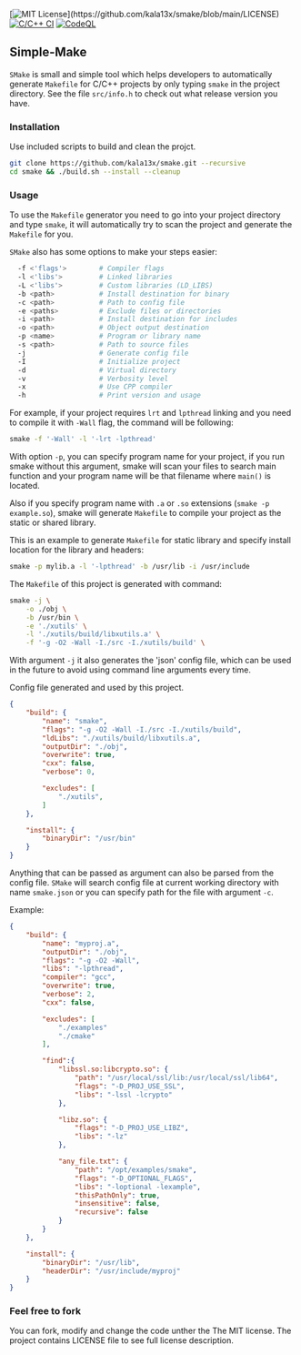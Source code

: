 [![MIT License](https://img.shields.io/badge/License-MIT-brightgreen.svg?)](https://github.com/kala13x/smake/blob/main/LICENSE)
[![C/C++ CI](https://github.com/kala13x/smake/actions/workflows/make.yml/badge.svg)](https://github.com/kala13x/smake/actions/workflows/make.yml)
[![CodeQL](https://github.com/kala13x/smake/actions/workflows/codeql.yml/badge.svg)](https://github.com/kala13x/smake/actions/workflows/codeql.yml)

## Simple-Make
`SMake` is small and simple tool which helps developers to automatically generate `Makefile` for C/C++ projects by only typing `smake` in the project directory. See the file `src/info.h` to check out what release version you have.

### Installation
Use included scripts to build and clean the projct.

```bash
git clone https://github.com/kala13x/smake.git --recursive
cd smake && ./build.sh --install --cleanup
```

### Usage
To use the `Makefile` generator you need to go into your project directory and type `smake`, it will automatically try to scan the project and generate the `Makefile` for you.

`SMake` also has some options to make your steps easier:
```bash
  -f <'flags'>        # Compiler flags
  -l <'libs'>         # Linked libraries
  -L <'libs'>         # Custom libraries (LD_LIBS)
  -b <path>           # Install destination for binary
  -c <path>           # Path to config file
  -e <paths>          # Exclude files or directories
  -i <path>           # Install destination for includes
  -o <path>           # Object output destination
  -p <name>           # Program or library name
  -s <path>           # Path to source files
  -j                  # Generate config file
  -I                  # Initialize project
  -d                  # Virtual directory
  -v                  # Verbosity level
  -x                  # Use CPP compiler
  -h                  # Print version and usage
```
For example, if your project requires `lrt` and `lpthread` linking and you need to compile it with `-Wall` flag, the command will be following:
```bash
smake -f '-Wall' -l '-lrt -lpthread'
```

With option `-p`, you can specify program name for your project, if you run smake without this argument, smake will scan your files to search main function and your program name will be that filename where `main()` is located.

Also if you specify program name with `.a` or `.so` extensions (`smake -p example.so`), smake will generate `Makefile` to compile your project as the static or shared library.

This is an example to generate `Makefile` for static library and specify install location for the library and headers:
```bash
smake -p mylib.a -l '-lpthread' -b /usr/lib -i /usr/include
```

The `Makefile` of this project is generated with command:
```bash
smake -j \
    -o ./obj \
    -b /usr/bin \
    -e './xutils' \
    -l './xutils/build/libxutils.a' \
    -f '-g -O2 -Wall -I./src -I./xutils/build' \
```

With argument `-j` it also generates the 'json' config file, which can be used in the future to avoid using command line arguments every time.

Config file generated and used by this project.
```json
{
    "build": {
        "name": "smake",
        "flags": "-g -O2 -Wall -I./src -I./xutils/build",
        "ldLibs": "./xutils/build/libxutils.a",
        "outputDir": "./obj",
        "overwrite": true,
        "cxx": false,
        "verbose": 0,

        "excludes": [
            "./xutils",
        ]
    },

    "install": {
        "binaryDir": "/usr/bin"
    }
}
```

Anything that can be passed as argument can also be parsed from the config file. `SMake` will search config file at current working directory with name `smake.json` or you can specify path for the file with argument `-c`.

Example:
```json
{
    "build": {
        "name": "myproj.a",
        "outputDir": "./obj",
        "flags": "-g -O2 -Wall",
        "libs": "-lpthread",
        "compiler": "gcc",
        "overwrite": true,
        "verbose": 2,
        "cxx": false,

        "excludes": [
            "./examples"
            "./cmake"
        ],

        "find":{
            "libssl.so:libcrypto.so": {
                "path": "/usr/local/ssl/lib:/usr/local/ssl/lib64",
                "flags": "-D_PROJ_USE_SSL",
                "libs": "-lssl -lcrypto"
            },

            "libz.so": {
                "flags": "-D_PROJ_USE_LIBZ",
                "libs": "-lz"
            },

            "any_file.txt": {
                "path": "/opt/examples/smake",
                "flags": "-D_OPTIONAL_FLAGS",
                "libs": "-loptional -lexample",
                "thisPathOnly": true,
                "insensitive": false,
                "recursive": false
            }
        }
    },

    "install": {
        "binaryDir": "/usr/lib",
        "headerDir": "/usr/include/myproj"
    }
}
```

### Feel free to fork
You can fork, modify and change the code unther the The MIT license. The project contains LICENSE file to see full license description.
